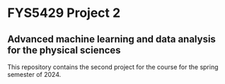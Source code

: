 # FYS5429 Project 2
## Advanced machine learning and data analysis for the physical sciences

This repository contains the second project for the course for the spring semester of 2024. 
